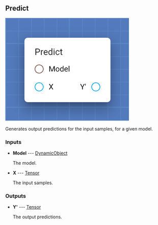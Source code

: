 ## Predict

![Predict](assets/img/cards/predict.png)

Generates output predictions for the input samples, for a given model.


### Inputs


* **Model** --- [DynamicObject](types/DynamicObject.html)

  The model.

* **X** --- [Tensor](types/Tensor.html)

  The input samples.





### Outputs


* **Y'** --- [Tensor](types/Tensor.html)

  The output predictions.




